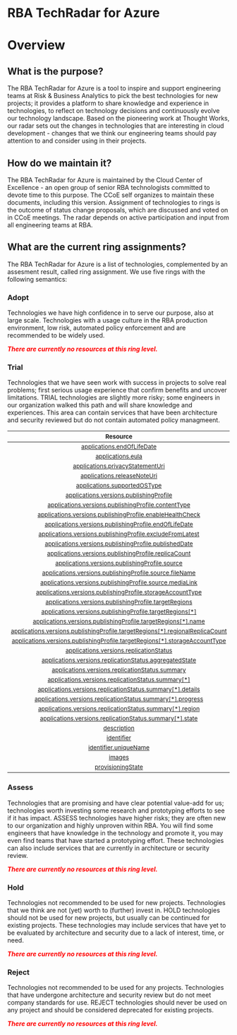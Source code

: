 
RBA TechRadar for Azure
=======================

# Overview

## What is the purpose?


The RBA TechRadar for Azure is a tool to inspire and support engineering teams at Risk & Business Analytics to pick the best technologies for new projects; it provides a platform to share knowledge and experience in technologies, to reflect on technology decisions and continuously evolve our technology landscape.  Based on the pioneering work at Thought Works, our radar sets out the changes in technologies that are interesting in cloud development - changes that we think our engineering teams should pay attention to and consider using in their projects.
## How do we maintain it?


The RBA TechRadar for Azure is maintained by the Cloud Center of Excellence - an open group of senior RBA technologists committed to devote time to this purpose.  The CCoE self organizes to maintain these documents, including this version.  Assignment of technologies to rings is the outcome of status change proposals, which are discussed and voted on in CCoE meetings.  The radar depends on active participation and input from all engineering teams at RBA.
## What are the current ring assignments?


The RBA TechRadar for Azure is a list of technologies, complemented by an assesment result, called ring assignment.  We use five rings with the following semantics:
### Adopt


Technologies we have high confidence in to serve our purpose, also at large scale.  Technologies with a usage culture in the RBA production environment, low risk, automated policy enforcement and are recommended to be widely used.  
  
***<font color="red"> There are currently no resources at this ring level. </font>***
### Trial


Technologies that we have seen work with success in projects to solve real problems;  first serious usage experience that confirm benefits and uncover limitations.  TRIAL technologies are slightly more risky; some engineers in our organization walked this path and will share knowledge and experiences.  This area can contain services that have been architecture and security reviewed but do not contain automated policy managmeent.  

|<sub>Resource</sub>|<sub>Description</sub>|<sub>Path</sub>|<sub>Status</sub>|
| :---: | :---: | :---: | :---: |
|<sub>[applications.endOfLifeDate](https://github.com/openrba/python-azure-techradar/tree/master/Microsoft.Compute/galleries/applications.endOfLifeDate)</sub>|<sub>UNKNOWN</sub>|<sub>Microsoft.Compute/galleries/applications.endOfLifeDate</sub>|<sub>TRIAL</sub>|
|<sub>[applications.eula](https://github.com/openrba/python-azure-techradar/tree/master/Microsoft.Compute/galleries/applications.eula)</sub>|<sub>UNKNOWN</sub>|<sub>Microsoft.Compute/galleries/applications.eula</sub>|<sub>TRIAL</sub>|
|<sub>[applications.privacyStatementUri](https://github.com/openrba/python-azure-techradar/tree/master/Microsoft.Compute/galleries/applications.privacyStatementUri)</sub>|<sub>UNKNOWN</sub>|<sub>Microsoft.Compute/galleries/applications.privacyStatementUri</sub>|<sub>TRIAL</sub>|
|<sub>[applications.releaseNoteUri](https://github.com/openrba/python-azure-techradar/tree/master/Microsoft.Compute/galleries/applications.releaseNoteUri)</sub>|<sub>UNKNOWN</sub>|<sub>Microsoft.Compute/galleries/applications.releaseNoteUri</sub>|<sub>TRIAL</sub>|
|<sub>[applications.supportedOSType](https://github.com/openrba/python-azure-techradar/tree/master/Microsoft.Compute/galleries/applications.supportedOSType)</sub>|<sub>UNKNOWN</sub>|<sub>Microsoft.Compute/galleries/applications.supportedOSType</sub>|<sub>TRIAL</sub>|
|<sub>[applications.versions.publishingProfile](https://github.com/openrba/python-azure-techradar/tree/master/Microsoft.Compute/galleries/applications.versions.publishingProfile)</sub>|<sub>UNKNOWN</sub>|<sub>Microsoft.Compute/galleries/applications.versions.publishingProfile</sub>|<sub>TRIAL</sub>|
|<sub>[applications.versions.publishingProfile.contentType](https://github.com/openrba/python-azure-techradar/tree/master/Microsoft.Compute/galleries/applications.versions.publishingProfile.contentType)</sub>|<sub>UNKNOWN</sub>|<sub>Microsoft.Compute/galleries/applications.versions.publishingProfile.contentType</sub>|<sub>TRIAL</sub>|
|<sub>[applications.versions.publishingProfile.enableHealthCheck](https://github.com/openrba/python-azure-techradar/tree/master/Microsoft.Compute/galleries/applications.versions.publishingProfile.enableHealthCheck)</sub>|<sub>UNKNOWN</sub>|<sub>Microsoft.Compute/galleries/applications.versions.publishingProfile.enableHealthCheck</sub>|<sub>TRIAL</sub>|
|<sub>[applications.versions.publishingProfile.endOfLifeDate](https://github.com/openrba/python-azure-techradar/tree/master/Microsoft.Compute/galleries/applications.versions.publishingProfile.endOfLifeDate)</sub>|<sub>UNKNOWN</sub>|<sub>Microsoft.Compute/galleries/applications.versions.publishingProfile.endOfLifeDate</sub>|<sub>TRIAL</sub>|
|<sub>[applications.versions.publishingProfile.excludeFromLatest](https://github.com/openrba/python-azure-techradar/tree/master/Microsoft.Compute/galleries/applications.versions.publishingProfile.excludeFromLatest)</sub>|<sub>UNKNOWN</sub>|<sub>Microsoft.Compute/galleries/applications.versions.publishingProfile.excludeFromLatest</sub>|<sub>TRIAL</sub>|
|<sub>[applications.versions.publishingProfile.publishedDate](https://github.com/openrba/python-azure-techradar/tree/master/Microsoft.Compute/galleries/applications.versions.publishingProfile.publishedDate)</sub>|<sub>UNKNOWN</sub>|<sub>Microsoft.Compute/galleries/applications.versions.publishingProfile.publishedDate</sub>|<sub>TRIAL</sub>|
|<sub>[applications.versions.publishingProfile.replicaCount](https://github.com/openrba/python-azure-techradar/tree/master/Microsoft.Compute/galleries/applications.versions.publishingProfile.replicaCount)</sub>|<sub>UNKNOWN</sub>|<sub>Microsoft.Compute/galleries/applications.versions.publishingProfile.replicaCount</sub>|<sub>TRIAL</sub>|
|<sub>[applications.versions.publishingProfile.source](https://github.com/openrba/python-azure-techradar/tree/master/Microsoft.Compute/galleries/applications.versions.publishingProfile.source)</sub>|<sub>UNKNOWN</sub>|<sub>Microsoft.Compute/galleries/applications.versions.publishingProfile.source</sub>|<sub>TRIAL</sub>|
|<sub>[applications.versions.publishingProfile.source.fileName](https://github.com/openrba/python-azure-techradar/tree/master/Microsoft.Compute/galleries/applications.versions.publishingProfile.source.fileName)</sub>|<sub>UNKNOWN</sub>|<sub>Microsoft.Compute/galleries/applications.versions.publishingProfile.source.fileName</sub>|<sub>TRIAL</sub>|
|<sub>[applications.versions.publishingProfile.source.mediaLink](https://github.com/openrba/python-azure-techradar/tree/master/Microsoft.Compute/galleries/applications.versions.publishingProfile.source.mediaLink)</sub>|<sub>UNKNOWN</sub>|<sub>Microsoft.Compute/galleries/applications.versions.publishingProfile.source.mediaLink</sub>|<sub>TRIAL</sub>|
|<sub>[applications.versions.publishingProfile.storageAccountType](https://github.com/openrba/python-azure-techradar/tree/master/Microsoft.Compute/galleries/applications.versions.publishingProfile.storageAccountType)</sub>|<sub>UNKNOWN</sub>|<sub>Microsoft.Compute/galleries/applications.versions.publishingProfile.storageAccountType</sub>|<sub>TRIAL</sub>|
|<sub>[applications.versions.publishingProfile.targetRegions](https://github.com/openrba/python-azure-techradar/tree/master/Microsoft.Compute/galleries/applications.versions.publishingProfile.targetRegions)</sub>|<sub>UNKNOWN</sub>|<sub>Microsoft.Compute/galleries/applications.versions.publishingProfile.targetRegions</sub>|<sub>TRIAL</sub>|
|<sub>[applications.versions.publishingProfile.targetRegions[*]](https://github.com/openrba/python-azure-techradar/tree/master/Microsoft.Compute/galleries/applications.versions.publishingProfile.targetRegions[*])</sub>|<sub>UNKNOWN</sub>|<sub>Microsoft.Compute/galleries/applications.versions.publishingProfile.targetRegions[*]</sub>|<sub>TRIAL</sub>|
|<sub>[applications.versions.publishingProfile.targetRegions[*].name](https://github.com/openrba/python-azure-techradar/tree/master/Microsoft.Compute/galleries/applications.versions.publishingProfile.targetRegions[*].name)</sub>|<sub>UNKNOWN</sub>|<sub>Microsoft.Compute/galleries/applications.versions.publishingProfile.targetRegions[*].name</sub>|<sub>TRIAL</sub>|
|<sub>[applications.versions.publishingProfile.targetRegions[*].regionalReplicaCount](https://github.com/openrba/python-azure-techradar/tree/master/Microsoft.Compute/galleries/applications.versions.publishingProfile.targetRegions[*].regionalReplicaCount)</sub>|<sub>UNKNOWN</sub>|<sub>Microsoft.Compute/galleries/applications.versions.publishingProfile.targetRegions[*].regionalReplicaCount</sub>|<sub>TRIAL</sub>|
|<sub>[applications.versions.publishingProfile.targetRegions[*].storageAccountType](https://github.com/openrba/python-azure-techradar/tree/master/Microsoft.Compute/galleries/applications.versions.publishingProfile.targetRegions[*].storageAccountType)</sub>|<sub>UNKNOWN</sub>|<sub>Microsoft.Compute/galleries/applications.versions.publishingProfile.targetRegions[*].storageAccountType</sub>|<sub>TRIAL</sub>|
|<sub>[applications.versions.replicationStatus](https://github.com/openrba/python-azure-techradar/tree/master/Microsoft.Compute/galleries/applications.versions.replicationStatus)</sub>|<sub>UNKNOWN</sub>|<sub>Microsoft.Compute/galleries/applications.versions.replicationStatus</sub>|<sub>TRIAL</sub>|
|<sub>[applications.versions.replicationStatus.aggregatedState](https://github.com/openrba/python-azure-techradar/tree/master/Microsoft.Compute/galleries/applications.versions.replicationStatus.aggregatedState)</sub>|<sub>UNKNOWN</sub>|<sub>Microsoft.Compute/galleries/applications.versions.replicationStatus.aggregatedState</sub>|<sub>TRIAL</sub>|
|<sub>[applications.versions.replicationStatus.summary](https://github.com/openrba/python-azure-techradar/tree/master/Microsoft.Compute/galleries/applications.versions.replicationStatus.summary)</sub>|<sub>UNKNOWN</sub>|<sub>Microsoft.Compute/galleries/applications.versions.replicationStatus.summary</sub>|<sub>TRIAL</sub>|
|<sub>[applications.versions.replicationStatus.summary[*]](https://github.com/openrba/python-azure-techradar/tree/master/Microsoft.Compute/galleries/applications.versions.replicationStatus.summary[*])</sub>|<sub>UNKNOWN</sub>|<sub>Microsoft.Compute/galleries/applications.versions.replicationStatus.summary[*]</sub>|<sub>TRIAL</sub>|
|<sub>[applications.versions.replicationStatus.summary[*].details](https://github.com/openrba/python-azure-techradar/tree/master/Microsoft.Compute/galleries/applications.versions.replicationStatus.summary[*].details)</sub>|<sub>UNKNOWN</sub>|<sub>Microsoft.Compute/galleries/applications.versions.replicationStatus.summary[*].details</sub>|<sub>TRIAL</sub>|
|<sub>[applications.versions.replicationStatus.summary[*].progress](https://github.com/openrba/python-azure-techradar/tree/master/Microsoft.Compute/galleries/applications.versions.replicationStatus.summary[*].progress)</sub>|<sub>UNKNOWN</sub>|<sub>Microsoft.Compute/galleries/applications.versions.replicationStatus.summary[*].progress</sub>|<sub>TRIAL</sub>|
|<sub>[applications.versions.replicationStatus.summary[*].region](https://github.com/openrba/python-azure-techradar/tree/master/Microsoft.Compute/galleries/applications.versions.replicationStatus.summary[*].region)</sub>|<sub>UNKNOWN</sub>|<sub>Microsoft.Compute/galleries/applications.versions.replicationStatus.summary[*].region</sub>|<sub>TRIAL</sub>|
|<sub>[applications.versions.replicationStatus.summary[*].state](https://github.com/openrba/python-azure-techradar/tree/master/Microsoft.Compute/galleries/applications.versions.replicationStatus.summary[*].state)</sub>|<sub>UNKNOWN</sub>|<sub>Microsoft.Compute/galleries/applications.versions.replicationStatus.summary[*].state</sub>|<sub>TRIAL</sub>|
|<sub>[description](https://github.com/openrba/python-azure-techradar/tree/master/Microsoft.Compute/galleries/description)</sub>|<sub>UNKNOWN</sub>|<sub>Microsoft.Compute/galleries/description</sub>|<sub>TRIAL</sub>|
|<sub>[identifier](https://github.com/openrba/python-azure-techradar/tree/master/Microsoft.Compute/galleries/identifier)</sub>|<sub>UNKNOWN</sub>|<sub>Microsoft.Compute/galleries/identifier</sub>|<sub>TRIAL</sub>|
|<sub>[identifier.uniqueName](https://github.com/openrba/python-azure-techradar/tree/master/Microsoft.Compute/galleries/identifier.uniqueName)</sub>|<sub>UNKNOWN</sub>|<sub>Microsoft.Compute/galleries/identifier.uniqueName</sub>|<sub>TRIAL</sub>|
|<sub>[images](https://github.com/openrba/python-azure-techradar/tree/master/Microsoft.Compute/galleries/images)</sub>|<sub>UNKNOWN</sub>|<sub>Microsoft.Compute/galleries/images</sub>|<sub>TRIAL</sub>|
|<sub>[provisioningState](https://github.com/openrba/python-azure-techradar/tree/master/Microsoft.Compute/galleries/provisioningState)</sub>|<sub>UNKNOWN</sub>|<sub>Microsoft.Compute/galleries/provisioningState</sub>|<sub>TRIAL</sub>|

### Assess


Technologies that are promising and have clear potential value-add for us; technologies worth investing some research and prototyping efforts to see if it has impact.  ASSESS technologies have higher risks;  they are often new to our organization and highly unproven within RBA.  You will find some engineers that have knowledge in the technology and promote it, you may even find teams that have started a prototyping effort.  These technologies can also include services that are currently in architecture or security review.  
  
***<font color="red"> There are currently no resources at this ring level. </font>***
### Hold


Technologies not recommended to be used for new projects. Technologies that we think are not (yet) worth to (further) invest in.  HOLD technologies should not be used for new projects, but usually can be continued for existing projects.  These technologies may include services that have yet to be evaluated by architecture and security due to a lack of interest, time, or need.  
  
***<font color="red"> There are currently no resources at this ring level. </font>***
### Reject


Technologies not recommended to be used for any projects. Technologies that have undergone architecture and security review but do not meet company standards for use.  REJECT technologies should never be used on any project and should be considered deprecated for existing projects.  
  
***<font color="red"> There are currently no resources at this ring level. </font>***
